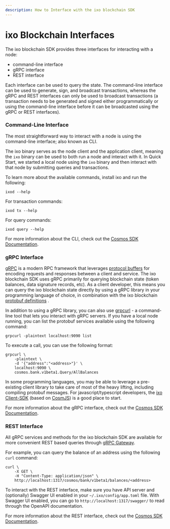 ```yaml
---
description: How to Interface with the ixo blockchain SDK
---
```


# ixo Blockchain Interfaces

The ixo blockchain SDK provides three interfaces for interacting with a node:

* command-line interface
* gRPC interface
* REST interface

Each interface can be used to query the state. The command-line interface can be used to generate, sign, and broadcast transactions, whereas the gRPC and REST interfaces can only be used to broadcast transactions (a transaction needs to be generated and signed either programmatically or using the command-line interface before it can be broadcasted using the gRPC or REST interfaces).

### Command-Line Interface

The most straightforward way to interact with a node is using the command-line interface; also known as CLI.

The ixo binary serves as the node client and the application client, meaning the `ixo` binary can be used to both run a node and interact with it. In Quick Start, we started a local node using the `ixo` binary and then interact with that node by submitting queries and transactions.&#x20;

To learn more about the available commands, install ixo and run the following:

```
ixod --help
```

For transaction commands:

```
ixod tx --help
```

For query commands:

```
ixod query --help
```

For more information about the CLI, check out the [Cosmos SDK Documentation](https://docs.cosmos.network/v0.43/run-node/interact-node.html).

### gRPC Interface

[gRPC](https://grpc.io/docs/what-is-grpc/introduction/) is a modern RPC framework that leverages [protocol buffers](https://developers.google.com/protocol-buffers) for encoding requests and responses between a client and service. The ixo blockchain SDK uses gRPC primarily for querying blockchain state (token balances, data signature records, etc). As a client developer, this means you can query the ixo blockchain state directly by using a gRPC library in your programming language of choice, in combination with the ixo blockchain [protobuf definitions](https://github.com/ixofoundation/ixo-blockchain/tree/master/proto) .

In addition to using a gRPC library, you can also use [grpcurl](https://github.com/fullstorydev/grpcurl) - a command-line tool that lets you interact with gRPC servers. If you have a local node running, you can list the protobuf services available using the following command:

```
grpcurl -plaintext localhost:9090 list
```

To execute a call, you can use the following format:

```
grpcurl \
    -plaintext \
    -d '{"address":"<address>"}' \
    localhost:9090 \
    cosmos.bank.v1beta1.Query/AllBalances
```

In some programming languages, you may be able to leverage a pre-existing client library to take care of most of the heavy lifting, including compiling protobuf messages. For javascript/typescript developers, the [ixo Client-SDK](https://github.com/ixofoundation/ixo-client-sdk) (based on [CosmJS](https://github.com/cosmos/cosmjs)) is a good place to start.

For more information about the gRPC interface, check out the [Cosmos SDK Documentation](https://docs.cosmos.network/v0.43/run-node/interact-node.html).

### REST Interface

All gRPC services and methods for the ixo blockchain SDK are available for more convenient REST based queries through [gRPC Gateway](https://github.com/grpc-ecosystem/grpc-gateway).

For example, you can query the balance of an address using the following `curl` command:

```
curl \
    -X GET \
    -H "Content-Type: application/json" \
    http://localhost:1317/cosmos/bank/v1beta1/balances/<address>
```

To interact with the REST interface, make sure you have API server and (optionally) Swagger UI enabled in your `~/.ixo/config/app.toml` file. With Swagger UI enabled, you can go to `http://localhost:1317/swagger/` to read through the OpenAPI documentation.

For more information about the REST interface, check out the [Cosmos SDK Documentation](https://docs.cosmos.network/v0.43/run-node/interact-node.html).


